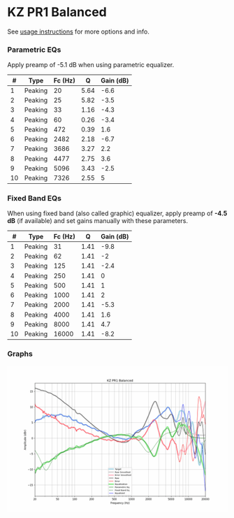 # KZ PR1 Balanced
See [usage instructions](https://github.com/jaakkopasanen/AutoEq#usage) for more options and info.

### Parametric EQs
Apply preamp of -5.1 dB when using parametric equalizer.

|   # | Type    |   Fc (Hz) |    Q |   Gain (dB) |
|-----|---------|-----------|------|-------------|
|   1 | Peaking |        20 | 5.64 |        -6.6 |
|   2 | Peaking |        25 | 5.82 |        -3.5 |
|   3 | Peaking |        33 | 1.16 |        -4.3 |
|   4 | Peaking |        60 | 0.26 |        -3.4 |
|   5 | Peaking |       472 | 0.39 |         1.6 |
|   6 | Peaking |      2482 | 2.18 |        -6.7 |
|   7 | Peaking |      3686 | 3.27 |         2.2 |
|   8 | Peaking |      4477 | 2.75 |         3.6 |
|   9 | Peaking |      5096 | 3.43 |        -2.5 |
|  10 | Peaking |      7326 | 2.55 |         5   |

### Fixed Band EQs
When using fixed band (also called graphic) equalizer, apply preamp of **-4.5 dB** (if available) and set gains manually with these parameters.

|   # | Type    |   Fc (Hz) |    Q |   Gain (dB) |
|-----|---------|-----------|------|-------------|
|   1 | Peaking |        31 | 1.41 |        -9.8 |
|   2 | Peaking |        62 | 1.41 |        -2   |
|   3 | Peaking |       125 | 1.41 |        -2.4 |
|   4 | Peaking |       250 | 1.41 |         0   |
|   5 | Peaking |       500 | 1.41 |         1   |
|   6 | Peaking |      1000 | 1.41 |         2   |
|   7 | Peaking |      2000 | 1.41 |        -5.3 |
|   8 | Peaking |      4000 | 1.41 |         1.6 |
|   9 | Peaking |      8000 | 1.41 |         4.7 |
|  10 | Peaking |     16000 | 1.41 |        -8.2 |

### Graphs
![](./KZ%20PR1%20Balanced.png)
